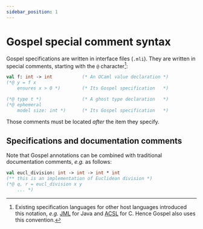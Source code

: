```yaml
---
sidebar_position: 1
---
```


# Gospel special comment syntax

Gospel specifications are written in interface files (`.mli`). They are written
in special comments, starting with the `@` character[^1]:

[^1]: Existing specification languages for other host languages introduced this
    notation, *e.g.* [JML](https://www.cs.ucf.edu/~leavens/JML/index.shtml) for
    Java and [ACSL](https://frama-c.com/html/acsl.html) for C. Hence Gospel
    also uses this convention.

```ocaml
val f: int -> int           (* An OCaml value declaration *)
(*@ y = f x
    ensures x > 0 *)        (* Its Gospel specification   *)

(*@ type t *)               (* A ghost type declaration   *)
(*@ ephemeral
    model size: int *)      (* Its Gospel specification   *)
```

Those comments must be located _after_ the item they specify.


## Specifications and documentation comments

Note that Gospel annotations can be combined with traditional documentation
comments, *e.g.* as follows:

```ocaml invalidSyntax
val eucl_division: int -> int -> int * int
(** this is an implementation of Euclidean division *)
(*@ q, r = eucl_division x y
    ... *)
```

